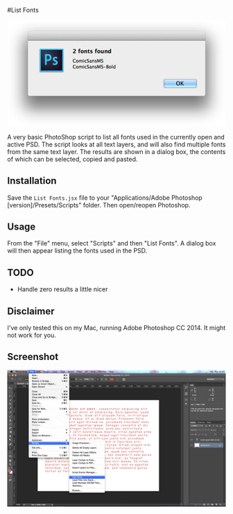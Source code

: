 #List Fonts

![Screenshot of resulting dialog box](/screenshots/result.jpg?raw=true)

A very basic PhotoShop script to list all fonts used in the currently open and active PSD. The script looks at all text layers, and will also find multiple fonts from the same text layer. The results are shown in a dialog box, the contents of which can be selected, copied and pasted. 

## Installation

Save the `List Fonts.jsx` file to your "Applications/Adobe Photoshop [version]/Presets/Scripts" folder. Then open/reopen Photoshop.

## Usage

From the "File" menu, select "Scripts" and then "List Fonts". A dialog box will then appear listing the fonts used in the PSD.

## TODO

* Handle zero results a little nicer

## Disclaimer

I've only tested this on my Mac, running Adobe Photoshop CC 2014. It might not work for you.

## Screenshot

![Screenshot of menu location](/screenshots/usage.jpg?raw=true)
